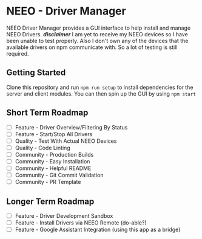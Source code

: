 # NEEO - Driver Manager
NEEO Driver Manager provides a GUI interface to help install and manage NEEO Drivers.
***disclaimer*** I am yet to receive my NEEO devices so I have been unable to test properly. Also I don't own any of
the devices that the available drivers on npm communicate with. So a lot of testing is still required.

## Getting Started
Clone this repository and run `npm run setup` to install dependencies for the server and client modules. You
can then spin up the GUI by using `npm start`

## Short Term Roadmap
- [ ] Feature - Driver Overview/Filtering By Status
- [ ] Feature - Start/Stop All Drivers
- [ ] Quality - Test With Actual NEEO Devices
- [ ] Quality - Code Linting
- [ ] Community - Production Builds
- [ ] Community - Easy Installation
- [ ] Community - Helpful README
- [ ] Community - Git Commit Validation
- [ ] Community - PR Template

## Longer Term Roadmap
- [ ] Feature - Driver Development Sandbox
- [ ] Feature - Install Drivers via NEEO Remote (do-able?)
- [ ] Feature - Google Assistant Integration (using this app as a bridge)
